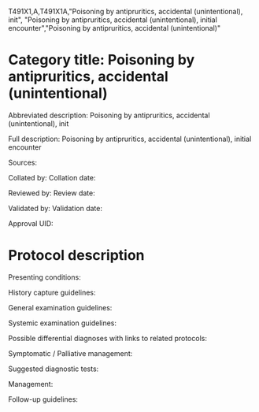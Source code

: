 T491X1,A,T491X1A,"Poisoning by antipruritics, accidental (unintentional), init", "Poisoning by antipruritics, accidental (unintentional), initial encounter","Poisoning by antipruritics, accidental (unintentional)"
# Category title: Poisoning by antipruritics, accidental (unintentional)

Abbreviated description: Poisoning by antipruritics, accidental (unintentional), init

Full description: Poisoning by antipruritics, accidental (unintentional), initial encounter

Sources:

Collated by:
Collation date:

Reviewed by:
Review date:

Validated by:
Validation date:

Approval UID:

# Protocol description

Presenting conditions:

History capture guidelines:

General examination guidelines:

Systemic examination guidelines:

Possible differential diagnoses with links to related protocols:

Symptomatic / Palliative management:

Suggested diagnostic tests:

Management:

Follow-up guidelines:
